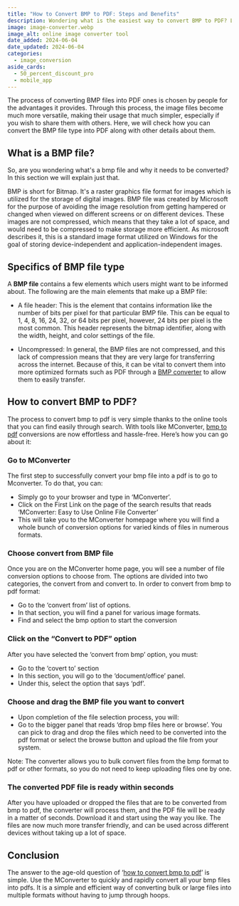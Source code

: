 ```yaml
---
title: "How to Convert BMP to PDF: Steps and Benefits"
description: Wondering what is the easiest way to convert BMP to PDF? Learn about the specifics of BMP file type and how to effortlessly convert BMP files with MConverter.
image: image-converter.webp
image_alt: online image converter tool
date_added: 2024-06-04
date_updated: 2024-06-04
categories:
  - image_conversion
aside_cards:
  - 50_percent_discount_pro
  - mobile_app
---
```


The process of converting BMP files into PDF ones is chosen by people for the advantages it provides. Through this process, the image files become much more versatile, making their usage that much simpler, especially if you wish to share them with others. Here, we will check how you can convert the BMP file type into PDF along with other details about them. 

## What is a BMP file?
So, are you wondering what's a bmp file and why it needs to be converted? In this section we will explain just that. 
 
BMP is short for Bitmap. It's a raster graphics file format for images which is utilized for the storage of digital images. BMP file was created by Microsoft for the purpose of avoiding the image resolution from getting hampered or changed when viewed on different screens or on different devices. These images are not compressed, which means that they take a lot of space, and would need to be compressed to make storage more efficient. As microsoft describes it, this is a standard image format utilized on Windows for the goal of storing device-independent and application-independent images. 

## Specifics of BMP file type
A **BMP file** contains a few elements which users might want to be informed about. The following are the main elements that make up a BMP file:

- A file header: This is the element that contains information like the number of bits per pixel for that particular BMP file. This can be equal to 1, 4, 8, 16, 24, 32, or 64 bits per pixel, however, 24 bits per pixel is the most common. This header represents the bitmap identifier, along with the width, height, and color settings of the file. 

- Uncompressed: In general, the BMP files are not compressed, and this lack of compression means that they are very large for transferring across the internet. Because of this, it can be vital to convert them into more optimized formats such as PDF through a [BMP converter](https://mconverter.eu/convert/bmp/) to allow them to easily transfer.

## How to convert BMP to PDF?
The process to convert bmp to pdf is very simple thanks to the online tools that you can find easily through search. With tools like MConverter, [bmp to pdf](https://mconverter.eu/convert/bmp/pdf/) conversions are now effortless and hassle-free. Here’s how you can go about it: 

### Go to MConverter
The first step to successfully convert your bmp file into a pdf is to go to Mconverter. To do that, you can:
- Simply go to your browser and type in ‘MConverter’. 
- Click on the First Link on the page of the search results that reads ‘MConverter: Easy to Use Online File Converter’
- This will take you to the MConverter homepage where you will find a whole bunch of conversion options for varied kinds of files in numerous formats. 

### Choose convert from BMP file
Once you are on the MConverter home page, you will see a number of file conversion options to choose from. The options are divided into two categories, the convert from and convert to. In order to convert from bmp to pdf format: 

- Go to the ‘convert from’ list of options. 
- In that section, you will find a panel for various image formats. 
- Find and select the bmp option to start the conversion

### Click on the “Convert to PDF” option
After you have selected the ‘convert from bmp’ option, you must:
- Go to the ‘covert to’ section
- In this section, you will go to the ‘document/office’ panel. 
- Under this, select the option that says ‘pdf’. 

### Choose and drag the BMP file you want to convert
- Upon completion of the file selection process, you will: 
- Go to the bigger panel that reads ‘drop bmp files here or browse’. 
You can pick to drag and drop the files which need to be converted into the pdf format or select the browse button and upload the file from your system. 
 
Note: The converter allows you to bulk convert files from the bmp format to pdf or other formats, so you do not need to keep uploading files one by one. 

### The converted PDF file is ready within seconds
After you have uploaded or dropped the files that are to be converted from bmp to pdf, the converter will process them, and the PDF file will be ready in a matter of seconds. 
Download it and start using the way you like. The files are now much more transfer friendly, and can be used across different devices without taking up a lot of space. 

## Conclusion
The answer to the age-old question of ‘[how to convert bmp to pdf](https://mconverter.eu/)’ is simple. Use the MConverter to quickly and rapidly convert all your bmp files into pdfs. It is a simple and efficient way of converting bulk or large files into multiple formats without having to jump through hoops.